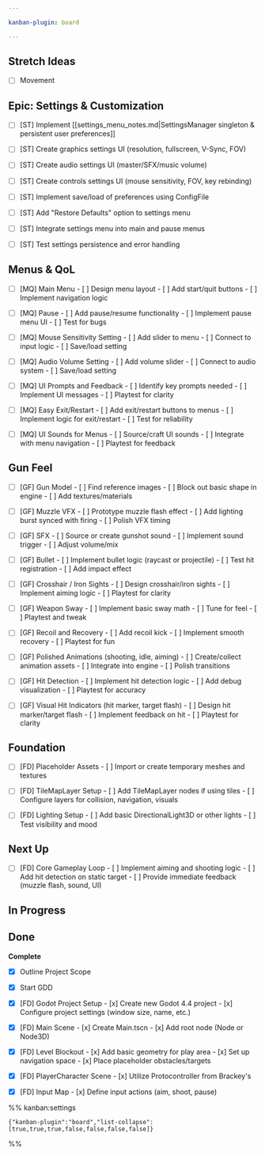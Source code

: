 ```yaml
---

kanban-plugin: board

---
```


## Stretch Ideas

- [ ] Movement


## Epic: Settings & Customization

- [ ] [ST] Implement [[settings_menu_notes.md|SettingsManager singleton & persistent user preferences]]
- [ ] [ST] Create graphics settings UI (resolution, fullscreen, V-Sync, FOV)
- [ ] [ST] Create audio settings UI (master/SFX/music volume)
- [ ] [ST] Create controls settings UI (mouse sensitivity, FOV, key rebinding)
- [ ] [ST] Implement save/load of preferences using ConfigFile
- [ ] [ST] Add "Restore Defaults" option to settings menu
- [ ] [ST] Integrate settings menu into main and pause menus
- [ ] [ST] Test settings persistence and error handling


## Menus & QoL

- [ ] [MQ] Main Menu
	  - [ ] Design menu layout
	  - [ ] Add start/quit buttons
	  - [ ] Implement navigation logic
- [ ] [MQ] Pause
	  - [ ] Add pause/resume functionality
	  - [ ] Implement pause menu UI
	  - [ ] Test for bugs
- [ ] [MQ] Mouse Sensitivity Setting
	  - [ ] Add slider to menu
	  - [ ] Connect to input logic
	  - [ ] Save/load setting
- [ ] [MQ] Audio Volume Setting
	  - [ ] Add volume slider
	  - [ ] Connect to audio system
	  - [ ] Save/load setting
- [ ] [MQ] UI Prompts and Feedback
	  - [ ] Identify key prompts needed
	  - [ ] Implement UI messages
	  - [ ] Playtest for clarity
- [ ] [MQ] Easy Exit/Restart
	  - [ ] Add exit/restart buttons to menus
	  - [ ] Implement logic for exit/restart
	  - [ ] Test for reliability
- [ ] [MQ] UI Sounds for Menus
	  - [ ] Source/craft UI sounds
	  - [ ] Integrate with menu navigation
	  - [ ] Playtest for feedback


## Gun Feel

- [ ] [GF] Gun Model
	  - [ ] Find reference images
	  - [ ] Block out basic shape in engine
	  - [ ] Add textures/materials
- [ ] [GF] Muzzle VFX
	  - [ ] Prototype muzzle flash effect
	  - [ ] Add lighting burst synced with firing
	  - [ ] Polish VFX timing
- [ ] [GF] SFX
	  - [ ] Source or create gunshot sound
	  - [ ] Implement sound trigger
	  - [ ] Adjust volume/mix
- [ ] [GF] Bullet
	  - [ ] Implement bullet logic (raycast or projectile)
	  - [ ] Test hit registration
	  - [ ] Add impact effect
- [ ] [GF] Crosshair / Iron Sights
	  - [ ] Design crosshair/iron sights
	  - [ ] Implement aiming logic
	  - [ ] Playtest for clarity
- [ ] [GF] Weapon Sway
	  - [ ] Implement basic sway math
	  - [ ] Tune for feel
	  - [ ] Playtest and tweak
- [ ] [GF] Recoil and Recovery
	  - [ ] Add recoil kick
	  - [ ] Implement smooth recovery
	  - [ ] Playtest for fun
- [ ] [GF] Polished Animations (shooting, idle, aiming)
	  - [ ] Create/collect animation assets
	  - [ ] Integrate into engine
	  - [ ] Polish transitions
- [ ] [GF] Hit Detection
	  - [ ] Implement hit detection logic
	  - [ ] Add debug visualization
	  - [ ] Playtest for accuracy
- [ ] [GF] Visual Hit Indicators (hit marker, target flash)
	  - [ ] Design hit marker/target flash
	  - [ ] Implement feedback on hit
	  - [ ] Playtest for clarity


## Foundation

- [ ] [FD] Placeholder Assets
	  - [ ] Import or create temporary meshes and textures
- [ ] [FD] TileMapLayer Setup
	  - [ ] Add TileMapLayer nodes if using tiles
	  - [ ] Configure layers for collision, navigation, visuals
- [ ] [FD] Lighting Setup
	  - [ ] Add basic DirectionalLight3D or other lights
	  - [ ] Test visibility and mood


## Next Up

- [ ] [FD] Core Gameplay Loop
	  - [ ] Implement aiming and shooting logic
	  - [ ] Add hit detection on static target
	  - [ ] Provide immediate feedback (muzzle flash, sound, UI)


## In Progress



## Done

**Complete**
- [x] Outline Project Scope
- [x] Start GDD
- [x] [FD] Godot Project Setup
	  - [x] Create new Godot 4.4 project
	  - [x] Configure project settings (window size, name, etc.)
- [x] [FD] Main Scene
	  - [x] Create Main.tscn
	  - [x] Add root node (Node or Node3D)
- [x] [FD] Level Blockout
	  - [x] Add basic geometry for play area
	  - [x] Set up navigation space
	  - [x] Place placeholder obstacles/targets
- [x] [FD] PlayerCharacter Scene
	  - [x] Utilize Protocontroller from Brackey's
- [x] [FD] Input Map
	  - [x] Define input actions (aim, shoot, pause)




%% kanban:settings
```
{"kanban-plugin":"board","list-collapse":[true,true,true,false,false,false,false]}
```
%%